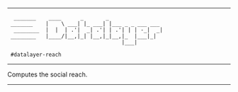 -------------------------------------------------------------------------------
```
  _______    ____      _       _
 _______    |    \ ___| |_ ___| |___ _ _ ___ ___ 
  ________  |  |  | .'|  _| .'| | .'| | | -_|  _|
 ________   |____/|__,|_| |__,|_|__,|_  |___|_|
                                    |___|        

 #datalayer-reach
```
-------------------------------------------------------------------------------

Computes the social reach.

-------------------------------------------------------------------------------
